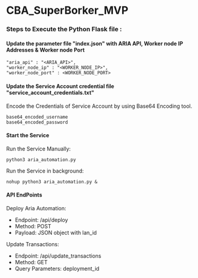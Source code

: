 # CBA_SuperBorker_MVP

### Steps to Execute the Python Flask file :

#### Update the parameter file "index.json" with ARIA API, Worker node IP Addresses & Worker node Port

    "aria_api" : "<ARIA_API>",
    "worker_node_ip" : "<WORKER_NODE_IP>",
    "worker_node_port" : <WORKER_NODE_PORT>

#### Update the Service Account credential file "service_account_credentials.txt"
Encode the Credentials of Service Account by using Base64 Encoding tool.

    base64_encoded_username
    base64_encoded_password

#### Start the Service 
Run the Service Manually:

    python3 aria_automation.py

Run the Service in background:

    nohup python3 aria_automation.py &

#### API EndPoints 
Deploy Aria Automation:
- Endpoint: /api/deploy
- Method: POST
- Payload: JSON object with lan_id

Update Transactions:
- Endpoint: /api/update_transactions
- Method: GET
- Query Parameters: deployment_id




